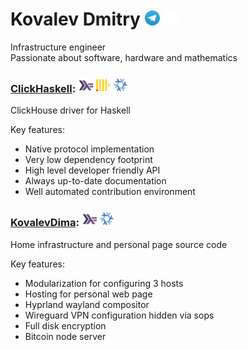
<div class="project">
<h1>
Kovalev Dmitry
<a href="https://t.me/onarainydayillwinanyway"><img width="24" src="./assets/social-networks/telegram.svg"></a>
<a href="https://github.com/KovalevDima"> <img width="24" src="./assets/social-networks/github.svg"></a>
</h1>

Infrastructure engineer\
Passionate about software, hardware and mathematics
</div>

<div class="projects">

<div class="project bordered">

### [ClickHaskell](https://github.com/GetShopTV/ClickHaskell): <img width="24" src="./assets/programming-languages/haskell.svg"> <img width="24" src="./assets/databases/clickhouse.svg"> <img width="24" src="./assets/programming-languages/nix.svg">

ClickHouse driver for Haskell

Key features:

- Native protocol implementation
- Very low dependency footprint
- High level developer friendly API
- Always up-to-date documentation
- Well automated contribution environment
</div>

<div class="project bordered">

### [KovalevDima](https://github.com/KovalevDima/KovalevDima): <img width="24" src="./assets/programming-languages/haskell.svg"> <img width="24" src="./assets/programming-languages/nix.svg">
Home infrastructure and personal page source code

Key features:

- Modularization for configuring 3 hosts
- Hosting for personal web page
- Hyprland wayland compositor
- Wireguard VPN configuration hidden via sops
- Full disk encryption
- Bitcoin node server
</div>

</div>
